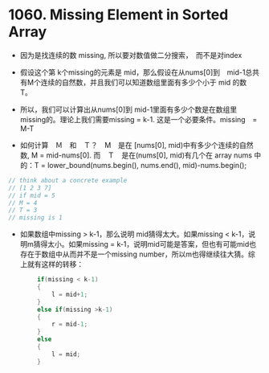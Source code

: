 # 1060. Missing Element in Sorted Array

- 因为是找连续的数 missing, 所以要对数值做二分搜索，　而不是对index

- 假设这个第 k个missing的元素是 mid，那么假设在从nums[0]到　mid-1总共有M个连续的自然数，并且我们可以知道数组里面有多少个小于 mid 的数　T。

- 所以，我们可以计算出从nums[0]到 mid-1里面有多少个数是在数组里missing的。理论上我们需要missing = k-1. 这是一个必要条件。missing　= M-T

- 如何计算　Ｍ　和　Ｔ？　M　是在 [nums[0], mid)中有多少个连续的自然数, M = mid-nums[0]. 而　Ｔ　是在(nums[0], mid)有几个在 array nums 中的：T = lower_bound(nums.begin(), nums.end(), mid)-nums.begin();

```cpp
// think about a concrete example
// [1 2 3 7]
// if mid = 5
// M = 4
// T = 3
// missing is 1
```

- 如果数组中missing > k-1，那么说明 mid猜得太大。如果missing < k-1，说明m猜得太小。如果missing = k-1，说明mid可能是答案，但也有可能mid也存在于数组中从而并不是一个missing number，所以m也得继续往大猜。综上就有这样的转移：

```cpp
        if(missing < k-1)
        {
            l = mid+1;
        }
        else if(missing >k-1)
        {
            r = mid-1;
        }
        else
        {
            l = mid;
        }
```
